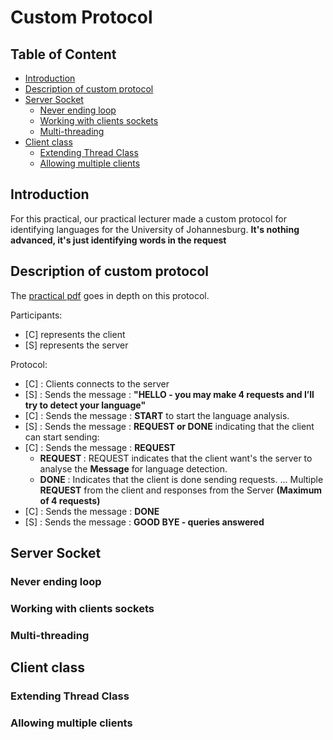 # Custom Protocol

## Table of Content

- [Introduction](#introduction)
- [Description of custom protocol](#description-of-custom-protocol)
- [Server Socket](#server-socket)
  * [Never ending loop](#never-ending-loop)
  * [Working with clients sockets](#working-with-clients-sockets)
  * [Multi-threading](#multi-threading)
- [Client class](#client-class)
  * [Extending Thread Class](#extending-thread-class)
  * [Allowing multiple clients](#allowing-multiple-clients)


## Introduction

For this practical, our practical lecturer made a custom protocol for identifying languages 
for the University of Johannesburg. **It's nothing advanced, it's just identifying words in the request**

## Description of custom protocol

The [practical pdf](./docs/ACSSE_CSC02B2_2023_Practical02.pdf) goes in depth on this protocol.

Participants:
- [C] represents the client
- [S] represents the server

Protocol:

- [C] : Clients connects to the server
- [S] : Sends the message : **"HELLO - you may make 4 requests and I’ll try to detect your language"**
- [C] : Sends the message : **START** to start the language analysis.
- [S] : Sends the message : **REQUEST or DONE** indicating that the client can start sending:
- [C] : Sends the message : **REQUEST <Message>**
  - **REQUEST <Message>** : REQUEST indicates that the client want's the server to analyse the **Message** for language detection.  
  - **DONE** : Indicates that the client is done sending requests.
... Multiple **REQUEST** from the client and responses from the Server **(Maximum of 4 requests)**
- [C] : Sends the message : **DONE**
- [S] : Sends the message : **GOOD BYE - <Number of queries answered> queries answered**

## Server Socket

### Never ending loop

### Working with clients sockets

### Multi-threading

## Client class

### Extending Thread Class

### Allowing multiple clients
